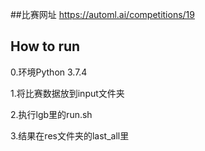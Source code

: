 ##比赛网址
https://automl.ai/competitions/19
## How to run
0.环境Python 3.7.4 

1.将比赛数据放到input文件夹

2.执行lgb里的run.sh

3.结果在res文件夹的last_all里



